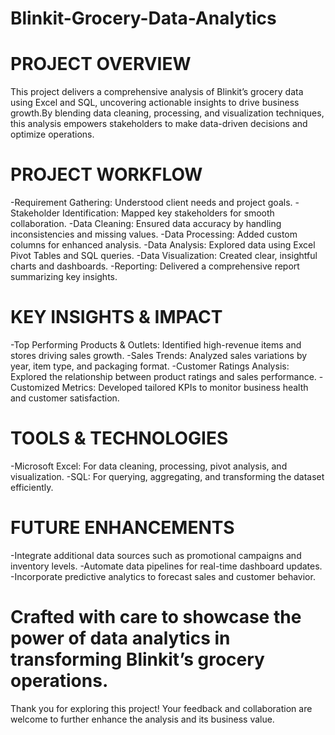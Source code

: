 # Blinkit-Grocery-Data-Analytics

# PROJECT OVERVIEW
This project delivers a comprehensive analysis of Blinkit’s grocery data using Excel and SQL, uncovering actionable insights to drive business growth.By blending data cleaning, processing, and visualization techniques, this analysis empowers stakeholders to make data-driven decisions and optimize operations.

# PROJECT WORKFLOW

-Requirement Gathering: Understood client needs and project goals.
-Stakeholder Identification: Mapped key stakeholders for smooth collaboration.
-Data Cleaning: Ensured data accuracy by handling inconsistencies and missing values.
-Data Processing: Added custom columns for enhanced analysis.
-Data Analysis: Explored data using Excel Pivot Tables and SQL queries.
-Data Visualization: Created clear, insightful charts and dashboards.
-Reporting: Delivered a comprehensive report summarizing key insights.

# KEY INSIGHTS & IMPACT
-Top Performing Products & Outlets: Identified high-revenue items and stores driving sales growth.
-Sales Trends: Analyzed sales variations by year, item type, and packaging format.
-Customer Ratings Analysis: Explored the relationship between product ratings and sales performance.
-Customized Metrics: Developed tailored KPIs to monitor business health and customer satisfaction.

# TOOLS & TECHNOLOGIES
-Microsoft Excel: For data cleaning, processing, pivot analysis, and visualization.
-SQL: For querying, aggregating, and transforming the dataset efficiently.

# FUTURE ENHANCEMENTS
-Integrate additional data sources such as promotional campaigns and inventory levels.
-Automate data pipelines for real-time dashboard updates.
-Incorporate predictive analytics to forecast sales and customer behavior.

# Crafted with care to showcase the power of data analytics in transforming Blinkit’s grocery operations.

Thank you for exploring this project!
Your feedback and collaboration are welcome to further enhance the analysis and its business value.

